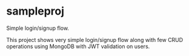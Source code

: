 # sampleproj
Simple login/signup flow.

This project shows very simple login/signup flow along with few CRUD operations using MongoDB with JWT validation on users.
